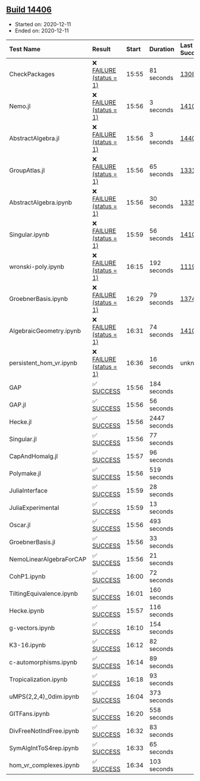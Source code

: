 ## [Build 14406](https://oscarci.mathematik.uni-kl.de/job/oscar/14406/)

* Started on: 2020-12-11
* Ended on: 2020-12-11

| Test Name    | Result | Start | Duration | Last Success | First Failure |
|:-------------|:-------|:------|:---------|:-------------|:--------------|
| CheckPackages | ❌ [FAILURE (status = 1)](https://oscarci.mathematik.uni-kl.de/job/oscar/14406/artifact/logs/build-14406/CheckPackages.log) | 15:55 | 81 seconds | [13085](https://oscarci.mathematik.uni-kl.de/job/oscar/13085/) | [13086](https://oscarci.mathematik.uni-kl.de/job/oscar/13086/) |
| Nemo.jl | ❌ [FAILURE (status = 1)](https://oscarci.mathematik.uni-kl.de/job/oscar/14406/artifact/logs/build-14406/Nemo.jl.log) | 15:56 | 3 seconds | [14101](https://oscarci.mathematik.uni-kl.de/job/oscar/14101/) | [14102](https://oscarci.mathematik.uni-kl.de/job/oscar/14102/) |
| AbstractAlgebra.jl | ❌ [FAILURE (status = 1)](https://oscarci.mathematik.uni-kl.de/job/oscar/14406/artifact/logs/build-14406/AbstractAlgebra.jl.log) | 15:56 | 3 seconds | [14405](https://oscarci.mathematik.uni-kl.de/job/oscar/14405/) | [14406](https://oscarci.mathematik.uni-kl.de/job/oscar/14406/) |
| GroupAtlas.jl | ❌ [FAILURE (status = 1)](https://oscarci.mathematik.uni-kl.de/job/oscar/14406/artifact/logs/build-14406/GroupAtlas.jl.log) | 15:56 | 65 seconds | [13311](https://oscarci.mathematik.uni-kl.de/job/oscar/13311/) | [13312](https://oscarci.mathematik.uni-kl.de/job/oscar/13312/) |
| AbstractAlgebra.ipynb | ❌ [FAILURE (status = 1)](https://oscarci.mathematik.uni-kl.de/job/oscar/14406/artifact/logs/build-14406/AbstractAlgebra.ipynb.log) | 15:56 | 30 seconds | [13355](https://oscarci.mathematik.uni-kl.de/job/oscar/13355/) | [13356](https://oscarci.mathematik.uni-kl.de/job/oscar/13356/) |
| Singular.ipynb | ❌ [FAILURE (status = 1)](https://oscarci.mathematik.uni-kl.de/job/oscar/14406/artifact/logs/build-14406/Singular.ipynb.log) | 15:59 | 56 seconds | [14101](https://oscarci.mathematik.uni-kl.de/job/oscar/14101/) | [14102](https://oscarci.mathematik.uni-kl.de/job/oscar/14102/) |
| wronski-poly.ipynb | ❌ [FAILURE (status = 1)](https://oscarci.mathematik.uni-kl.de/job/oscar/14406/artifact/logs/build-14406/wronski-poly.ipynb.log) | 16:15 | 192 seconds | [11192](https://oscarci.mathematik.uni-kl.de/job/oscar/11192/) | [11193](https://oscarci.mathematik.uni-kl.de/job/oscar/11193/) |
| GroebnerBasis.ipynb | ❌ [FAILURE (status = 1)](https://oscarci.mathematik.uni-kl.de/job/oscar/14406/artifact/logs/build-14406/GroebnerBasis.ipynb.log) | 16:29 | 79 seconds | [13748](https://oscarci.mathematik.uni-kl.de/job/oscar/13748/) | [13749](https://oscarci.mathematik.uni-kl.de/job/oscar/13749/) |
| AlgebraicGeometry.ipynb | ❌ [FAILURE (status = 1)](https://oscarci.mathematik.uni-kl.de/job/oscar/14406/artifact/logs/build-14406/AlgebraicGeometry.ipynb.log) | 16:31 | 74 seconds | [14101](https://oscarci.mathematik.uni-kl.de/job/oscar/14101/) | [14102](https://oscarci.mathematik.uni-kl.de/job/oscar/14102/) |
| persistent_hom_vr.ipynb | ❌ [FAILURE (status = 1)](https://oscarci.mathematik.uni-kl.de/job/oscar/14406/artifact/logs/build-14406/persistent_hom_vr.ipynb.log) | 16:36 | 16 seconds | unknown | unknown |
| GAP | ✅ [SUCCESS](https://oscarci.mathematik.uni-kl.de/job/oscar/14406/artifact/logs/build-14406/GAP.log) | 15:56 | 184 seconds |  |  |
| GAP.jl | ✅ [SUCCESS](https://oscarci.mathematik.uni-kl.de/job/oscar/14406/artifact/logs/build-14406/GAP.jl.log) | 15:56 | 56 seconds |  |  |
| Hecke.jl | ✅ [SUCCESS](https://oscarci.mathematik.uni-kl.de/job/oscar/14406/artifact/logs/build-14406/Hecke.jl.log) | 15:56 | 2447 seconds |  |  |
| Singular.jl | ✅ [SUCCESS](https://oscarci.mathematik.uni-kl.de/job/oscar/14406/artifact/logs/build-14406/Singular.jl.log) | 15:56 | 77 seconds |  |  |
| CapAndHomalg.jl | ✅ [SUCCESS](https://oscarci.mathematik.uni-kl.de/job/oscar/14406/artifact/logs/build-14406/CapAndHomalg.jl.log) | 15:57 | 96 seconds |  |  |
| Polymake.jl | ✅ [SUCCESS](https://oscarci.mathematik.uni-kl.de/job/oscar/14406/artifact/logs/build-14406/Polymake.jl.log) | 15:56 | 519 seconds |  |  |
| JuliaInterface | ✅ [SUCCESS](https://oscarci.mathematik.uni-kl.de/job/oscar/14406/artifact/logs/build-14406/JuliaInterface.log) | 15:59 | 28 seconds |  |  |
| JuliaExperimental | ✅ [SUCCESS](https://oscarci.mathematik.uni-kl.de/job/oscar/14406/artifact/logs/build-14406/JuliaExperimental.log) | 15:59 | 13 seconds |  |  |
| Oscar.jl | ✅ [SUCCESS](https://oscarci.mathematik.uni-kl.de/job/oscar/14406/artifact/logs/build-14406/Oscar.jl.log) | 15:56 | 493 seconds |  |  |
| GroebnerBasis.jl | ✅ [SUCCESS](https://oscarci.mathematik.uni-kl.de/job/oscar/14406/artifact/logs/build-14406/GroebnerBasis.jl.log) | 15:56 | 33 seconds |  |  |
| NemoLinearAlgebraForCAP | ✅ [SUCCESS](https://oscarci.mathematik.uni-kl.de/job/oscar/14406/artifact/logs/build-14406/NemoLinearAlgebraForCAP.log) | 15:56 | 21 seconds |  |  |
| CohP1.ipynb | ✅ [SUCCESS](https://oscarci.mathematik.uni-kl.de/job/oscar/14406/artifact/logs/build-14406/CohP1.ipynb.log) | 16:00 | 72 seconds |  |  |
| TiltingEquivalence.ipynb | ✅ [SUCCESS](https://oscarci.mathematik.uni-kl.de/job/oscar/14406/artifact/logs/build-14406/TiltingEquivalence.ipynb.log) | 16:01 | 160 seconds |  |  |
| Hecke.ipynb | ✅ [SUCCESS](https://oscarci.mathematik.uni-kl.de/job/oscar/14406/artifact/logs/build-14406/Hecke.ipynb.log) | 15:57 | 116 seconds |  |  |
| g-vectors.ipynb | ✅ [SUCCESS](https://oscarci.mathematik.uni-kl.de/job/oscar/14406/artifact/logs/build-14406/g-vectors.ipynb.log) | 16:10 | 154 seconds |  |  |
| K3-16.ipynb | ✅ [SUCCESS](https://oscarci.mathematik.uni-kl.de/job/oscar/14406/artifact/logs/build-14406/K3-16.ipynb.log) | 16:12 | 82 seconds |  |  |
| c-automorphisms.ipynb | ✅ [SUCCESS](https://oscarci.mathematik.uni-kl.de/job/oscar/14406/artifact/logs/build-14406/c-automorphisms.ipynb.log) | 16:14 | 89 seconds |  |  |
| Tropicalization.ipynb | ✅ [SUCCESS](https://oscarci.mathematik.uni-kl.de/job/oscar/14406/artifact/logs/build-14406/Tropicalization.ipynb.log) | 16:18 | 93 seconds |  |  |
| uMPS(2,2,4)_0dim.ipynb | ✅ [SUCCESS](https://oscarci.mathematik.uni-kl.de/job/oscar/14406/artifact/logs/build-14406/uMPS-2-2-4-_0dim.ipynb.log) | 16:04 | 373 seconds |  |  |
| GITFans.ipynb | ✅ [SUCCESS](https://oscarci.mathematik.uni-kl.de/job/oscar/14406/artifact/logs/build-14406/GITFans.ipynb.log) | 16:20 | 558 seconds |  |  |
| DivFreeNotIndFree.ipynb | ✅ [SUCCESS](https://oscarci.mathematik.uni-kl.de/job/oscar/14406/artifact/logs/build-14406/DivFreeNotIndFree.ipynb.log) | 16:32 | 83 seconds |  |  |
| SymAlgIntToS4rep.ipynb | ✅ [SUCCESS](https://oscarci.mathematik.uni-kl.de/job/oscar/14406/artifact/logs/build-14406/SymAlgIntToS4rep.ipynb.log) | 16:33 | 65 seconds |  |  |
| hom_vr_complexes.ipynb | ✅ [SUCCESS](https://oscarci.mathematik.uni-kl.de/job/oscar/14406/artifact/logs/build-14406/hom_vr_complexes.ipynb.log) | 16:34 | 103 seconds |  |  |
